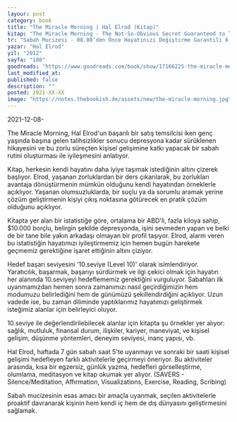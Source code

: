 ```yaml
---
layour: post
category: book
title: "The Miracle Morning | Hal Elrod (Kitap)"
kitap: "The Miracle Morning - The Not-So-Obvious Secret Guaranteed to Transform Your Life (Before 8AM)"
tr: "Sabah Mucizesi - 08.00’den Önce Hayatınızı Değiştirme Garantili 6 Dakika"
yazar: "Hal Elrod"
yil: "2012"
sayfa: "180"
goodreads: "https://www.goodreads.com/book/show/17166225-the-miracle-morning"
last_modified_at:
published: false
description: ""
posted: 2021-XX-XX
image: "https://notes.thebookish.de/assets/new/the-miracle-morning.jpg"
---
```


2021-12-08-

The Miracle Morning, Hal Elrod'un başarılı bir satış temsilcisi iken genç yaşında başına gelen talihsizlikler sonucu depresyona kadar sürüklenen hikayesini ve bu zorlu süreçten kişisel gelişimine katkı yapacak bir sabah rutini oluşturması ile iyileşmesini anlatıyor.

Kitap, herkesin kendi hayatını daha iyiye taşımak istediğinin altını çizerek başlıyor. Elrod, yaşanan zorluklardan bir ders çıkarılarak, bu zorlukları avantaja dönüştürmenin mümkün olduğunu kendi hayatından örneklerle açıklıyor. Yaşanan olumsuzluklarda, bir suçlu ya da sorumlu aramak yerine çözüm geliştirmenin kişiyi çıkış noktasına götürecek en pratik çözüm olduğunu açıklıyor.

Kitapta yer alan bir istatistiğe göre, ortalama bir ABD'li, fazla kiloya sahip, $10.000 borçlu, belirgin şekilde depresyonda, işini sevmeden yapan ve belki de bir tane bile yakın arkadaşı olmayan bir profil taşıyor. Elrod, alarm veren bu istatistiğin hayatımızı iyileştirmemiz için hemen bugün harekete geçmemiz gerektiğine işaret ettiğinin altını çiziyor.

Hedef başarı seviyesini '10.seviye (Level 10)' olarak isimlendiriyor. Yaratıcılık, başarmak, başarıyı sürdürmek ve ilgi çekici olmak için hayatın her alanında 10.seviyeyi hedeflememiz gerektiğini vurguluyor. Sabahları ilk uyanmamızdan hemen sonra zamanımızı nasıl geçirdiğimizin hem modumuzu belirlediğini hem de günümüzü şekillendirdiğini açıklıyor. Uzun vadede ise, bu zaman diliminde yaptıklarımız hayatımızı geliştirmek isteğimiz alanlar için belirleyici oluyor.

10.seviye ile değerlendirilebilecek alanlar için kitapta şu örnekler yer alıyor: sağlık, mutluluk, finansal durum, ilişkiler, kariyer, maneviyat, ve kişisel gelişim, düşünme yöntemleri, deneyim seviyesi, inanç yapısı, vb.

Hal Elrod, haftada 7 gün sabah saat 5'te uyanmayı ve sonraki bir saati kişisel gelişimi hedefleyen farklı aktivitelerle geçirmeyi öneriyor. Bu aktiviteler arasında, kısa bir egzersiz, günlük yazma, hedefleri görselleştirme, olumlama, meditasyon ve kitap okumak yer alıyor. (SAVERS - Silence/Meditation, Affırmation, Visualizations, Exercise, Reading, Scribing)

Sabah mucizesinin esas amacı bir amaçla uyanmak, seçilen aktivitelerle proaktif davranarak kişinin hem kendi iç hem de dış dünyasını geliştirmesini sağlamak.
